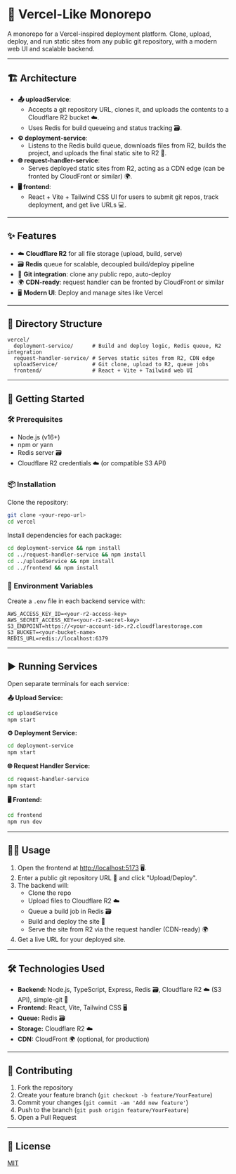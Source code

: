 # 🚀 Vercel-Like Monorepo

A monorepo for a Vercel-inspired deployment platform. Clone, upload, deploy, and run static sites from any public git repository, with a modern web UI and scalable backend.

---

## 🏗️ Architecture

- **📤 uploadService**:  
  - Accepts a git repository URL, clones it, and uploads the contents to a Cloudflare R2 bucket ☁️.
  - Uses Redis for build queueing and status tracking 🗃️.
- **⚙️ deployment-service**:  
  - Listens to the Redis build queue, downloads files from R2, builds the project, and uploads the final static site to R2 🚀.
- **🌐 request-handler-service**:  
  - Serves deployed static sites from R2, acting as a CDN edge (can be fronted by CloudFront or similar) 🌍.
- **🖥️ frontend**:  
  - React + Vite + Tailwind CSS UI for users to submit git repos, track deployment, and get live URLs 💻.

---

## ✨ Features

- ☁️ **Cloudflare R2** for all file storage (upload, build, serve)
- 🗃️ **Redis** queue for scalable, decoupled build/deploy pipeline
- 🐙 **Git integration**: clone any public repo, auto-deploy
- 🌍 **CDN-ready**: request handler can be fronted by CloudFront or similar
- 🖥️ **Modern UI**: Deploy and manage sites like Vercel

---

## 📁 Directory Structure

```
vercel/
  deployment-service/      # Build and deploy logic, Redis queue, R2 integration
  request-handler-service/ # Serves static sites from R2, CDN edge
  uploadService/           # Git clone, upload to R2, queue jobs
  frontend/                # React + Vite + Tailwind web UI
```

---

## 🚦 Getting Started

### 🛠️ Prerequisites

- Node.js (v16+)
- npm or yarn
- Redis server 🗃️
- Cloudflare R2 credentials ☁️ (or compatible S3 API)

### 📦 Installation

Clone the repository:
```bash
git clone <your-repo-url>
cd vercel
```

Install dependencies for each package:
```bash
cd deployment-service && npm install
cd ../request-handler-service && npm install
cd ../uploadService && npm install
cd ../frontend && npm install
```

### 🔑 Environment Variables

Create a `.env` file in each backend service with:
```
AWS_ACCESS_KEY_ID=<your-r2-access-key>
AWS_SECRET_ACCESS_KEY=<your-r2-secret-key>
S3_ENDPOINT=https://<your-account-id>.r2.cloudflarestorage.com
S3_BUCKET=<your-bucket-name>
REDIS_URL=redis://localhost:6379
```

---

## ▶️ Running Services

Open separate terminals for each service:

**📤 Upload Service:**
```bash
cd uploadService
npm start
```

**⚙️ Deployment Service:**
```bash
cd deployment-service
npm start
```

**🌐 Request Handler Service:**
```bash
cd request-handler-service
npm start
```

**🖥️ Frontend:**
```bash
cd frontend
npm run dev
```

---

## 🧑‍💻 Usage

1. Open the frontend at [http://localhost:5173](http://localhost:5173) 🖥️.
2. Enter a public git repository URL 🐙 and click "Upload/Deploy".
3. The backend will:
   - Clone the repo
   - Upload files to Cloudflare R2 ☁️
   - Queue a build job in Redis 🗃️
   - Build and deploy the site 🚀
   - Serve the site from R2 via the request handler (CDN-ready) 🌍
4. Get a live URL for your deployed site.

---

## 🛠️ Technologies Used

- **Backend:** Node.js, TypeScript, Express, Redis 🗃️, Cloudflare R2 ☁️ (S3 API), simple-git 🐙
- **Frontend:** React, Vite, Tailwind CSS 🖥️
- **Queue:** Redis 🗃️
- **Storage:** Cloudflare R2 ☁️
- **CDN:** CloudFront 🌍 (optional, for production)

---

## 🤝 Contributing

1. Fork the repository
2. Create your feature branch (`git checkout -b feature/YourFeature`)
3. Commit your changes (`git commit -am 'Add new feature'`)
4. Push to the branch (`git push origin feature/YourFeature`)
5. Open a Pull Request

---

## 📄 License

[MIT](LICENSE)
